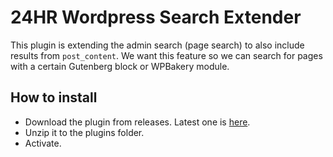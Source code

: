 # 24HR Wordpress Search Extender
This plugin is extending the admin search (page search) to also include results from `post_content`. We want this feature so we can search for pages with a certain Gutenberg block or WPBakery module. 

## How to install
- Download the plugin from releases. Latest one is [here](https://github.com/24hr-malmo/wp-extended-search/archive/v2.0.1.zip).
- Unzip it to the plugins folder.
- Activate.